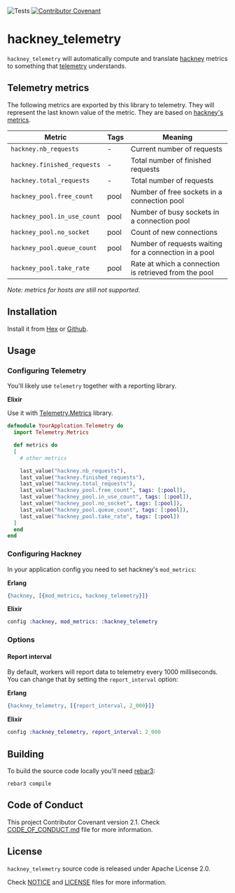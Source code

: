 ![Tests](https://github.com/TheRealReal/hackney_telemetry/actions/workflows/ci.yml/badge.svg)
[![Contributor Covenant](https://img.shields.io/badge/Contributor%20Covenant-2.1-4baaaa.svg)](code_of_conduct.md)

# hackney_telemetry

`hackney_telemetry` will automatically compute and translate [hackney](https://github.com/benoitc/hackney) metrics to something that [telemetry](https://github.com/beam-telemetry/telemetry) understands.

## Telemetry metrics

The following metrics are exported by this library to telemetry. They will represent the last known value of the metric. They are based on [hackney's metrics](https://github.com/benoitc/hackney#metrics).

| Metric                      | Tags | Meaning                                               |
| --------------------------- | ---- | ----------------------------------------------------- |
| `hackney.nb_requests`       | -    | Current number of requests                            |
| `hackney.finished_requests` | -    | Total number of finished requests                     |
| `hackney.total_requests`    | -    | Total number of requests                              |
| `hackney_pool.free_count`   | pool | Number of free sockets in a connection pool           |
| `hackney_pool.in_use_count` | pool | Number of busy sockets in a connection pool           |
| `hackney_pool.no_socket`    | pool | Count of new connections                              |
| `hackney_pool.queue_count`  | pool | Number of requests waiting for a connection in a pool |
| `hackney_pool.take_rate`    | pool | Rate at which a connection is retrieved from the pool |

*Note: metrics for hosts are still not supported*.

## Installation

Install it from [Hex](https://hex.pm/packages/hackney_telemetry) or [Github](github.com/TheRealReal/hackney_telemetry).

## Usage

### Configuring Telemetry

You'll likely use `telemetry` together with a reporting library.

**Elixir**

Use it with [Telemetry.Metrics](https://hex.pm/packages/telemetry_metrics) library.

```elixir
defmodule YourApplcation.Telemetry do
  import Telemetry.Metrics

  def metrics do
  [
    # other metrics

    last_value("hackney.nb_requests"),
    last_value("hackney.finished_requests"),
    last_value("hackney.total_requests"),
    last_value("hackney_pool.free_count", tags: [:pool]),
    last_value("hackney_pool.in_use_count", tags: [:pool]),
    last_value("hackney_pool.no_socket", tags: [:pool]),
    last_value("hackney_pool.queue_count", tags: [:pool]),
    last_value("hackney_pool.take_rate", tags: [:pool])
  ]
  end
end
```

### Configuring Hackney

In your application config you need to set hackney's `mod_metrics`:

**Erlang**

```erlang
{hackney, [{mod_metrics, hackney_telemetry}]}
```

**Elixir**

```elixir
config :hackney, mod_metrics: :hackney_telemetry
```

### Options

#### Report interval

By default, workers will report data to telemetry every 1000 milliseconds. You
can change that by setting the `report_interval` option:

**Erlang**

```erlang
{hackney_telemetry, [{report_interval, 2_000}]}
```

**Elixir**

```elixir
config :hackney_telemetry, report_interval: 2_000
```

## Building

To build the source code locally you'll need [rebar3](https://github.com/erlang/rebar3):

```
rebar3 compile
```

## Code of Conduct

This project  Contributor Covenant version 2.1. Check [CODE_OF_CONDUCT.md](/CODE_OF_CONDUCT.md) file for more information.

## License

`hackney_telemetry` source code is released under Apache License 2.0.

Check [NOTICE](/NOTICE) and [LICENSE](/LICENSE) files for more information.
